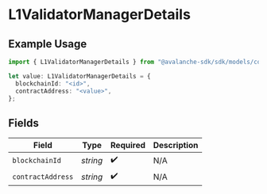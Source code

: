 # L1ValidatorManagerDetails

## Example Usage

```typescript
import { L1ValidatorManagerDetails } from "@avalanche-sdk/sdk/models/components";

let value: L1ValidatorManagerDetails = {
  blockchainId: "<id>",
  contractAddress: "<value>",
};
```

## Fields

| Field              | Type               | Required           | Description        |
| ------------------ | ------------------ | ------------------ | ------------------ |
| `blockchainId`     | *string*           | :heavy_check_mark: | N/A                |
| `contractAddress`  | *string*           | :heavy_check_mark: | N/A                |